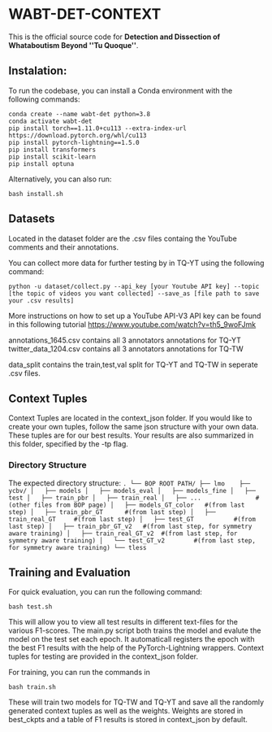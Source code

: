 # WABT-DET-CONTEXT
This is the official source code for **Detection and Dissection of Whataboutism Beyond ''Tu Quoque''**. 


## Instalation:

To run the codebase, you can install a Conda environment with the following commands:

```shell
conda create --name wabt-det python=3.8
conda activate wabt-det
pip install torch==1.11.0+cu113 --extra-index-url https://download.pytorch.org/whl/cu113 
pip install pytorch-lightning==1.5.0
pip install transformers
pip install scikit-learn
pip install optuna
```

Alternatively, you can also run:

```shell
bash install.sh
```

## Datasets

Located in the dataset folder are the .csv files containg the YouTube comments and their annotations.

You can collect more data for further testing by in TQ-YT using the following command:

```shell
python -u dataset/collect.py --api_key [your Youtube API key] --topic [the topic of videos you want collected] --save_as [file path to save your .csv results]
```

More instructions on how to set up a YouTube API-V3 API key can be found in this following tutorial https://www.youtube.com/watch?v=th5_9woFJmk

annotations_1645.csv contains all 3 annotators annotations for TQ-YT
twitter_data_1204.csv contains all 3 annotators annotations for TQ-TW

data_split contains the train,test,val split for TQ-YT and TQ-TW in seperate .csv files.

## Context Tuples
Context Tuples are located in the context_json folder. If you would like to create your own tuples, follow the same json structure with your own data. These tuples are for our best results. Your results are also summarized in this folder, specified by the -tp flag.

### Directory Structure
The expected directory structure: 
    ```
    .
    └── BOP ROOT PATH/
        ├── lmo   
        ├── ycbv/
        │   ├── models
        │   ├── models_eval
        │   ├── models_fine
        │   ├── test
        │   ├── train_pbr
        │   ├── train_real
        │   ├── ...               #(other files from BOP page)
        │   ├── models_GT_color   #(from last step)
        │   ├── train_pbr_GT      #(from last step)
        │   ├── train_real_GT     #(from last step)
        │   ├── test_GT           #(from last step)
        │   ├── train_pbr_GT_v2   #(from last step, for symmetry aware training)
        │   ├── train_real_GT_v2  #(from last step, for symmetry aware training)
        │   └── test_GT_v2        #(from last step, for symmetry aware training)
        └── tless
    ```

## Training and Evaluation

For quick evaluation, you can run the following command: 

```shell
bash test.sh
```

This will allow you to view all test results in different text-files for the various F1-scores. The main.py script both trains the model and evalute the model on the test set each epoch. It automaticall registers the epoch with the best F1 results with the help of the PyTorch-Lightning wrappers.  Context tuples for testing are provided in the context_json folder. 

For training, you can run the commands in 

```shell
bash train.sh
```
These will train two models for TQ-TW and TQ-YT and save all the randomly generated context tuples as well as the weights. Weights are stored in best_ckpts and a table of F1 results is stored in context_json by default. 
